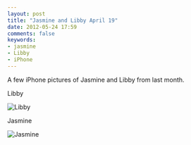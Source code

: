 ```yaml
---
layout: post
title: "Jasmine and Libby April 19"
date: 2012-05-24 17:59
comments: false
keywords: 
- jasmine
- Libby
- iPhone
---
```

A few iPhone pictures of Jasmine and Libby from last month.

Libby
  


![Libby](http://media.eick.us/media/photographs/2012/2012-04-19-1/6945624064_018d52e6e6_o.jpg)


Jasmine



![Jasmine](http://media.eick.us/media/photographs/2012/2012-04-19-2/7091688491_16513fba0f_o.jpg)

